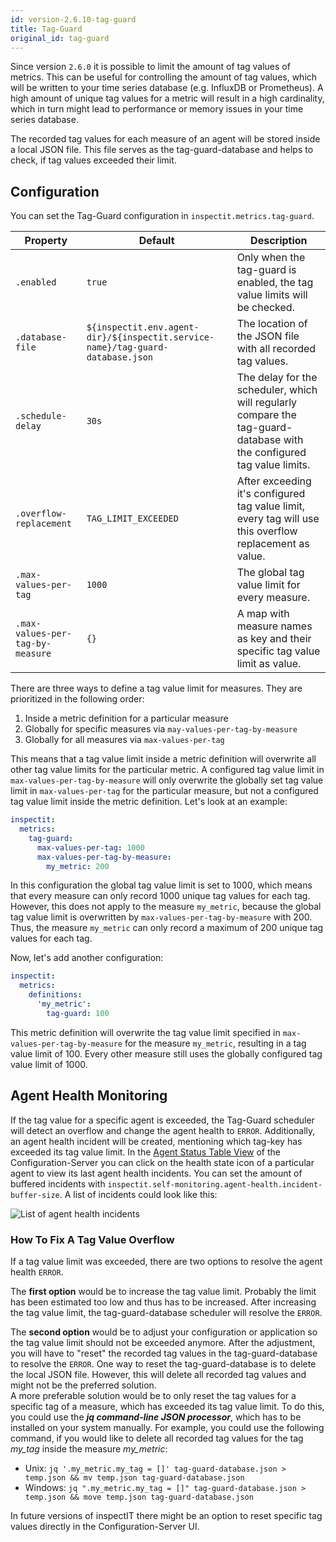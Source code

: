 ```yaml
---
id: version-2.6.10-tag-guard
title: Tag-Guard
original_id: tag-guard
---
```


Since version `2.6.0` it is possible to limit the amount of tag values of metrics.
This can be useful for controlling the amount of tag values, which will be written to your time series database
(e.g. InfluxDB or Prometheus). A high amount of unique tag values for a metric will result in a high cardinality, 
which in turn might lead to performance or memory issues in your time series database.

The recorded tag values for each measure of an agent will be stored inside a local JSON file. This file serves
as the tag-guard-database and helps to check, if tag values exceeded their limit.

## Configuration

You can set the Tag-Guard configuration in `inspectit.metrics.tag-guard`.

| Property                         | Default                                                                        | Description                                                                                                            |
|----------------------------------|--------------------------------------------------------------------------------|------------------------------------------------------------------------------------------------------------------------|
| `.enabled`                       | `true`                                                                         | Only when the tag-guard is enabled, the tag value limits will be checked.                                              
| `.database-file`                 | `${inspectit.env.agent-dir}/${inspectit.service-name}/tag-guard-database.json` | The location of the JSON file with all recorded tag values.                                                            |
| `.schedule-delay`                | `30s`                                                                          | The delay for the scheduler, which will regularly compare the tag-guard-database with the configured tag value limits. |
| `.overflow-replacement`          | `TAG_LIMIT_EXCEEDED`                                                           | After exceeding it's configured tag value limit, every tag will use this overflow replacement as value.                |
| `.max-values-per-tag`            | `1000`                                                                         | The global tag value limit for every measure.                                                                          |
| `.max-values-per-tag-by-measure` | `{}`                                                                           | A map with measure names as key and their specific tag value limit as value.                                           |

There are three ways to define a tag value limit for measures. They are prioritized in the following order:

1. Inside a metric definition for a particular measure
2. Globally for specific measures via `may-values-per-tag-by-measure`
3. Globally for all measures via `max-values-per-tag`

This means that a tag value limit inside a metric definition will overwrite all other tag value limits 
for the particular metric. A configured tag value limit in `max-values-per-tag-by-measure` will only overwrite the
globally set tag value limit in `max-values-per-tag` for the particular measure, but not a configured tag value limit
inside the metric definition. Let's look at an example:

```yaml
inspectit:
  metrics:
    tag-guard:
      max-values-per-tag: 1000
      max-values-per-tag-by-measure:
        my_metric: 200
```

In this configuration the global tag value limit is set to 1000, which means that every measure can only record 1000 unique
tag values for each tag. However, this does not apply to the measure `my_metric`, because the global tag value limit is 
overwritten by `max-values-per-tag-by-measure` with 200. Thus, the measure `my_metric` can only record a maximum of 200 unique 
tag values for each tag.

Now, let's add another configuration:

```yaml
inspectit:
  metrics:
    definitions:
      'my_metric':
        tag-guard: 100
```

This metric definition will overwrite the tag value limit specified in `max-values-per-tag-by-measure` for the measure `my_metric`,
resulting in a tag value limit of 100. Every other measure still uses the globally configured tag value
limit of 1000.


## Agent Health Monitoring

If the tag value for a specific agent is exceeded, the Tag-Guard scheduler will detect an overflow and change
the agent health to `ERROR`.
Additionally, an agent health incident will be created, mentioning which tag-key has exceeded its tag value limit.
In the [Agent Status Table View](../config-server/status-table-view.md) of the Configuration-Server you can click on the
health state icon of a particular agent to view its last agent health incidents. You can set the amount of buffered incidents
with `inspectit.self-monitoring.agent-health.incident-buffer-size`. A list of incidents could look like this:

![List of agent health incidents](assets/agent-health-incidents.png)


### How To Fix A Tag Value Overflow

If a tag value limit was exceeded, there are two options to resolve the agent health `ERROR`. 

The **first option** would be to increase the tag value limit. Probably the limit has been estimated too low and thus has 
to be increased. After increasing the tag value limit, the tag-guard-database scheduler will resolve the `ERROR`.

The **second option** would be to adjust your configuration or application so the tag value limit should not be exceeded anymore.
After the adjustment, you will have to "reset" the recorded tag values in the tag-guard-database to resolve the `ERROR`. 
One way to reset the tag-guard-database is to delete the local JSON file. However, this will delete all recorded tag values 
and might not be the preferred solution. <br>
A more preferable solution would be to only reset the tag values for a specific tag of a measure, 
which has exceeded its tag value limit.
To do this, you could use the _**jq command-line JSON processor**_, which has to be installed on your system manually. 
For example, you could use the following command, if you would like to delete all recorded tag values for the tag _my_tag_ inside the measure _my_metric_:

- Unix: `jq '.my_metric.my_tag = []' tag-guard-database.json > temp.json && mv temp.json tag-guard-database.json`
- Windows: `jq ".my_metric.my_tag = []" tag-guard-database.json > temp.json && move temp.json tag-guard-database.json`

In future versions of inspectIT there might be an option to reset specific tag values directly in the Configuration-Server UI.

